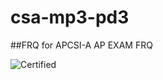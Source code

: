 # csa-mp3-pd3
<!-- ROADMAP -->
##FRQ for APCSI-A AP EXAM FRQ

![Certified](https://img.shields.io/badge/Certified-No%20issues-green?style=flat&logo=Checkmarx&logoColor=800080)
